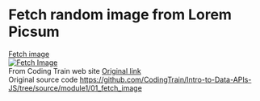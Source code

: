 # Fetch random image from Lorem Picsum
[Fetch image](https://milan-micic.github.io/js-juniors/fetchImg/)  
[![Fetch Image][1]][2]  
From Coding Train web site [Original link](https://thecodingtrain.com/Courses/data-and-apis/1.1-fetch.html)  
Original source code https://github.com/CodingTrain/Intro-to-Data-APIs-JS/tree/source/module1/01_fetch_image  

[1]: img/lorempicsum.png
[2]: https://milan-micic.github.io/js-juniors/fetchImg/
